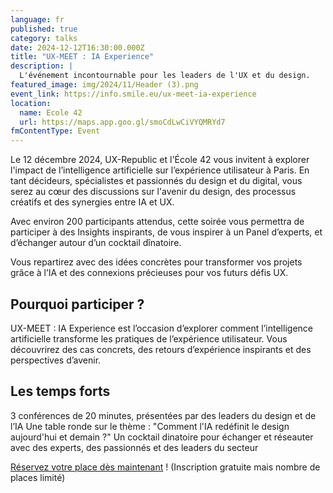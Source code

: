 ```yaml
---
language: fr
published: true
category: talks
date: 2024-12-12T16:30:00.000Z
title: "UX-MEET : IA Experience"
description: |
  L'événement incontournable pour les leaders de l'UX et du design.
featured_image: img/2024/11/Header (3).png
event_link: https://info.smile.eu/ux-meet-ia-experience
location:
  name: Ecole 42
  url: https://maps.app.goo.gl/smoCdLwCiVYQMRYd7
fmContentType: Event
---
```

Le 12 décembre 2024, UX-Republic et l'École 42 vous invitent à explorer l'impact de l’intelligence artificielle sur l’expérience utilisateur à Paris. En tant décideurs, spécialistes et passionnés du design et du digital, vous serez au cœur des discussions sur l'avenir du design, des processus créatifs et des synergies entre IA et UX.

Avec environ 200 participants attendus, cette soirée vous permettra de participer à des Insights inspirants, de vous inspirer à un Panel d’experts, et d’échanger autour d’un cocktail dînatoire.

Vous repartirez avec des idées concrètes pour transformer vos projets grâce à l’IA et des connexions précieuses pour vos futurs défis UX.

## Pourquoi participer ?

UX-MEET : IA Experience est l’occasion d’explorer comment l’intelligence artificielle transforme les pratiques de l’expérience utilisateur. Vous découvrirez des cas concrets, des retours d’expérience inspirants et des perspectives d’avenir.

## Les temps forts

3 conférences de 20 minutes, présentées par des leaders du design et de l’IA
Une table ronde sur le thème : "Comment l'IA redéfinit le design aujourd'hui et demain ?"
Un cocktail dinatoire pour échanger et réseauter avec des experts, des passionnés et des leaders du secteur

[Réservez votre place dès maintenant](https://info.smile.eu/ux-meet-ia-experience) ! (Inscription gratuite mais nombre de places limité)
